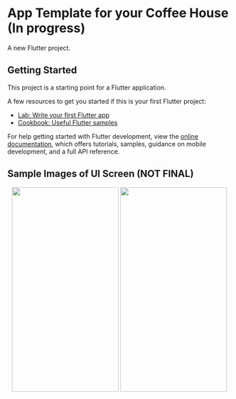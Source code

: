 # App Template for your Coffee House (In progress)

A new Flutter project.

## Getting Started

This project is a starting point for a Flutter application.

A few resources to get you started if this is your first Flutter project:

- [Lab: Write your first Flutter app](https://docs.flutter.dev/get-started/codelab)
- [Cookbook: Useful Flutter samples](https://docs.flutter.dev/cookbook)

For help getting started with Flutter development, view the
[online documentation](https://docs.flutter.dev/), which offers tutorials,
samples, guidance on mobile development, and a full API reference.

## Sample Images of UI Screen (NOT FINAL)
<p float="left" align="middle">
<img src="sampleimages/pitchimage.png" width="240" height="460">
<img src="sampleimages/pitchimage2.png" width="240" height="460">
</p>
